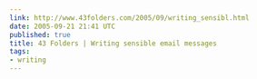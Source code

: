```yaml
---
link: http://www.43folders.com/2005/09/writing_sensibl.html
date: 2005-09-21 21:41 UTC
published: true
title: 43 Folders | Writing sensible email messages
tags:
- writing
---
```




